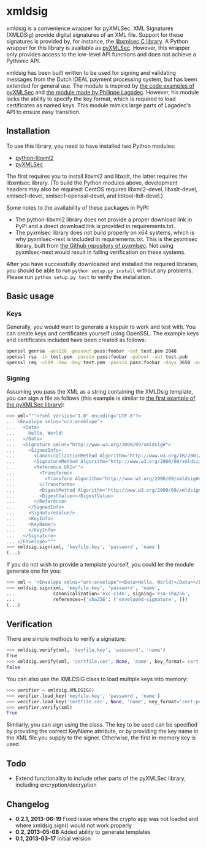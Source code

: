 # xmldsig

xmldsig is a convenience wrapper for pyXMLSec. XML Signatures (XMLDSig) provide digital signatures of an XML file. Support for these signatures is provided by, for instance, the [libxmlsec C library](http://www.aleksey.com/xmlsec/). A Python wrapper for this library is available as [pyXMLSec](http://pyxmlsec.labs.libre-entreprise.org/index.php?section=home). However, this wrapper only provides access to the low-level API functions and does not achieve a Pythonic API.

xmldsig has been built written to be used for signing and validating messages from the Dutch iDEAL payment processing system, but has been extended for general use. The module is inspired by [the code examples of pyXMLSec](http://pyxmlsec.labs.libre-entreprise.org/index.php?section=examples) and [the module made by Philippe Lagadec](http://www.decalage.info/python/pyxmldsig). However, his module lacks the ability to specify the key format, which is required to load certificates as named keys. This module mimics large parts of Lagadec's API to ensure easy transition.

## Installation

To use this library, you need to have installed two Python modules:

* [python-libxml2](http://xmlsoft.org/python.html)
* [pyXMLSec](http://pyxmlsec.labs.libre-entreprise.org/)

The first requires you to install libxml2 and libxslt, the latter requires the libxmlsec library. (To build the Python modules above, development headers may also be required: CentOS requires libxml2-devel, libxslt-devel, xmlsec1-devel, xmlsec1-openssl-devel, and libtool-ltdl-devel.)

Some notes to the availability of these packages in PyPI:

* The python-libxml2 library does not provide a proper download link in PyPI and a direct download link is provided in requirements.txt. 
* The pyxmlsec library does not build properly on x64 systems, which is why pyxmlsec-next is included in requirements.txt. This is the pyxmlsec library, built from [the Github repository of pyxmlsec](https://github.com/dnet/pyxmlsec). Not using pyxmlsec-next would result in failing verification on these systems.

After you have successfully downloaded and installed the required libraries, you should be able to run `python setup.py install` without any problems. Please run `python setup.py test` to verify the installation.


## Basic usage

### Keys
Generally, you would want to generate a keypair to work and test with. You can create keys and certificates yourself using OpenSSL. The example keys and certificates included have been created as follows:

```bash
openssl genrsa -aes128 -passout pass:foobar -out test.pem 2048                     # private key
openssl rsa -in test.pem -passin pass:foobar -pubout -out test.pub                 # public key
openssl req -x509 -new -key test.pem -passin pass:foobar -days 3650 -out test.cer  # self-signed x509 certificate
```


### Signing
Assuming you pass the XML as a string containing the XMLDsig template, you can sign a file as follows (this example is similar to [the first example of the pyXMLSec library](http://pyxmlsec.labs.libre-entreprise.org/index.php?section=examples&id=1)):

```python
>>> xml="""<?xml version="1.0" encoding="UTF-8"?>
... <Envelope xmlns="urn:envelope">
...   <Data>
...     Hello, World!
...   </Data>
...   <Signature xmlns="http://www.w3.org/2000/09/xmldsig#">
...     <SignedInfo>
...       <CanonicalizationMethod Algorithm="http://www.w3.org/TR/2001/REC-xml-c14n-20010315" />
...       <SignatureMethod Algorithm="http://www.w3.org/2000/09/xmldsig#rsa-sha1" />
...       <Reference URI="">
...         <Transforms>
...           <Transform Algorithm="http://www.w3.org/2000/09/xmldsig#enveloped-signature" />
...         </Transforms>
...         <DigestMethod Algorithm="http://www.w3.org/2000/09/xmldsig#sha1" />
...         <DigestValue></DigestValue>
...       </Reference>
...     </SignedInfo>
...     <SignatureValue/>
...     <KeyInfo>
...     <KeyName/>
...     </KeyInfo>
...   </Signature>
... </Envelope>"""
>>> xmldsig.sign(xml, 'keyfile.key', 'password', 'name')
(...)
```

If you do not wish to provide a template yourself, you could let the module generate one for you:

```python
>>> xml = '<Envelope xmlns="urn:envelope"><Data>Hello, World!</Data></Envelope>'
>>> xmldsig.sign(xml, 'keyfile.key', 'password', 'name', 
...              canonicalization='exc-c14n', signing='rsa-sha256',
...              references={'sha256': ('enveloped-signature', )})
(...)
```

## Verification

There are simple methods to verify a signature:

```python
>>> xmldsig.verify(xml, 'keyfile.key', 'password', 'name')
True
>>> xmldsig.verify(xml, 'certfile.cer', None, 'name', key_format='cert-pem')
False
```

You can also use the XMLDSIG class to load multiple keys into memory:

```python
>>> verifier = xmldsig.XMLDSIG()
>>> verifier.load_key('keyfile.key', 'password', 'name')
>>> verifier.load_key('certfile.cer', None, 'name', key_format='cert-pem')
>>> verifier.verify(xml)
True
```

Similarly, you can sign using the class. The key to be used can be specified by providing the correct KeyName attribute, or by providing the key name in the XML file you supply to the signer. Otherwise, the first in-memory key is used.

## Todo
* Extend functionality to include other parts of the pyXMLSec library, including encryption/decryption

## Changelog
* **0.2.1, 2013-06-19** Fixed issue where the crypto app was not loaded and where xmldsig.sign() would not work properly
* **0.2, 2013-05-08** Added ability to generate templates
* **0.1, 2013-03-17** Initial version
